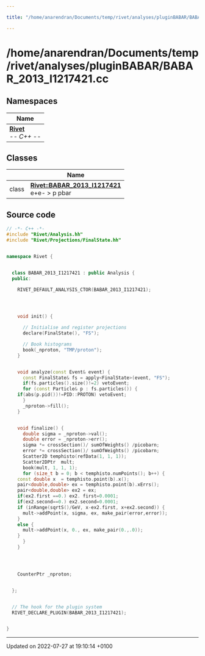 ```yaml
---

title: "/home/anarendran/Documents/temp/rivet/analyses/pluginBABAR/BABAR_2013_I1217421.cc"

---
```


# /home/anarendran/Documents/temp/rivet/analyses/pluginBABAR/BABAR_2013_I1217421.cc



## Namespaces

| Name           |
| -------------- |
| **[Rivet](http://example.org/namespaces/namespacerivet/)** <br>-*- C++ -*-  |

## Classes

|                | Name           |
| -------------- | -------------- |
| class | **[Rivet::BABAR_2013_I1217421](http://example.org/classes/classrivet_1_1babar__2013__i1217421/)** <br>e+e- > p pbar  |




## Source code

```cpp
// -*- C++ -*-
#include "Rivet/Analysis.hh"
#include "Rivet/Projections/FinalState.hh"


namespace Rivet {


  class BABAR_2013_I1217421 : public Analysis {
  public:

    RIVET_DEFAULT_ANALYSIS_CTOR(BABAR_2013_I1217421);




    void init() {

      // Initialise and register projections
      declare(FinalState(), "FS");

      // Book histograms
      book(_nproton, "TMP/proton");
    }


    void analyze(const Event& event) {
      const FinalState& fs = apply<FinalState>(event, "FS");
      if(fs.particles().size()!=2) vetoEvent;
      for (const Particle& p : fs.particles()) {
    if(abs(p.pid())!=PID::PROTON) vetoEvent;
      }
      _nproton->fill();
    }


    void finalize() {
      double sigma = _nproton->val();
      double error = _nproton->err();
      sigma *= crossSection()/ sumOfWeights() /picobarn;
      error *= crossSection()/ sumOfWeights() /picobarn;
      Scatter2D temphisto(refData(1, 1, 1));
      Scatter2DPtr  mult;
      book(mult, 1, 1, 1);
      for (size_t b = 0; b < temphisto.numPoints(); b++) {
    const double x  = temphisto.point(b).x();
    pair<double,double> ex = temphisto.point(b).xErrs();
    pair<double,double> ex2 = ex;
    if(ex2.first ==0.) ex2. first=0.0001;
    if(ex2.second==0.) ex2.second=0.0001;
    if (inRange(sqrtS()/GeV, x-ex2.first, x+ex2.second)) {
      mult->addPoint(x, sigma, ex, make_pair(error,error));
    }
    else {
      mult->addPoint(x, 0., ex, make_pair(0.,.0));
    }
      }
    }




    CounterPtr _nproton;


  };


  // The hook for the plugin system
  RIVET_DECLARE_PLUGIN(BABAR_2013_I1217421);


}
```


-------------------------------

Updated on 2022-07-27 at 19:10:14 +0100
